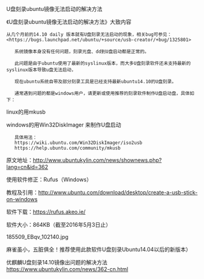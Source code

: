 U盘刻录ubuntu镜像无法启动的解决方法


《U盘刻录ubuntu镜像无法启动的解决方法》大致内容

    从几个月前的14.10 daily 版本就有U盘刻录无法启动的现象，相关bug可参见：<https://bugs.launchpad.net/ubuntu/+source/usb-creator/+bug/1325801>

       系统镜像本身没有任何问题，刻录光盘、dd到U盘启动都是正常的。
       
       此问题是由于ubuntu使用了最新的syslinux版本，而大多U盘刻录软件还未支持最新的syslinux版本导致u盘无法启动，
       
       现在ubuntu系统自带及部分刻录工具是已经支持最新ubuntu14.10的U盘刻录。
       
       通常遇到问题的都是windows用户，请更新或使用推荐的刻录软件制作U盘启动盘，具体如下：

linux的用mkusb

windows的用Win32DiskImager 来制作U盘启动

       具体用法：
       https://wiki.ubuntu.com/Win32DiskImager/iso2usb
       https://help.ubuntu.com/community/mkusb

原文地址：http://www.ubuntukylin.com/news/shownews.php?lang=cn&id=362



使用软件修正：Rufus（Windows）

教程及引用：http://www.ubuntu.com/download/desktop/create-a-usb-stick-on-windows

软件下载：https://rufus.akeo.ie/

软件大小：864KB（截至2016年5月3日止）

185509_EBqv_102140.jpg

麻雀虽小，五脏俱全！推荐使用此款软件U盘刻录Ubuntu14.04以后的新版本）


优麒麟U盘刻录14.10镜像出问题的解决方法
https://www.ubuntukylin.com/news/362-cn.html

